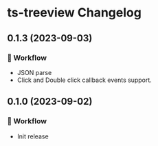 ts-treeview Changelog
=================

## 0.1.3 (2023-09-03)

### 🔧 Workflow
* JSON parse
* Click and Double click callback events support.

## 0.1.0 (2023-09-02)

### 🔧 Workflow
* Init release
